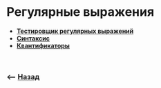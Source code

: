 # Регулярные выражения

* **<a href="https://regex101.com/">Тестировщик регулярных выражений</a>**  
* **<a href="./pages/syntax/readme.md">Синтаксис</a>**  
* **<a href="./pages/syntax/readme.md">Квантификаторы</a>**

<br>

### ⟵ **<a href="../../readme.md">Назад</a>**